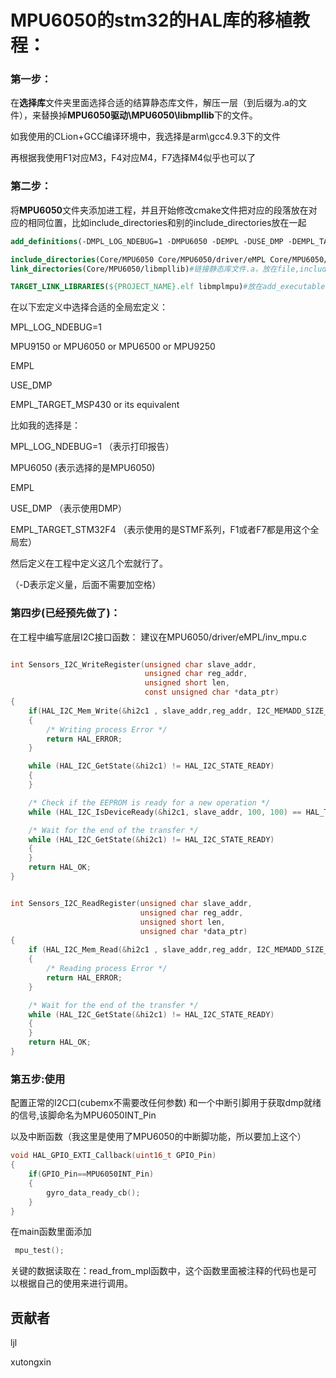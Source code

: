 # MPU6050的stm32的HAL库的移植教程：



### 第一步：

在**选择库**文件夹里面选择合适的结算静态库文件，解压一层（到后缀为.a的文件），来替换掉**MPU6050驱动\MPU6050\libmpllib**下的文件。

如我使用的CLion+GCC编译环境中，我选择是arm\gcc4.9.3下的文件

再根据我使用F1对应M3，F4对应M4，F7选择M4似乎也可以了

### 第二步：

将**MPU6050**文件夹添加进工程，并且开始修改cmake文件把对应的段落放在对应的相同位置，比如include_directories和别的include_directories放在一起

```cmake
add_definitions(-DMPL_LOG_NDEBUG=1 -DMPU6050 -DEMPL -DUSE_DMP -DEMPL_TARGET_STM32F4)#定义全局宏变量，按照下面的说明修改

include_directories(Core/MPU6050 Core/MPU6050/driver/eMPL Core/MPU6050/driver/include Core/MPU6050/driver/stm32L Core/MPU6050/mllite Core/MPU6050/eMPL-hal Core/MPU6050/mpl)#导入相对应的目录否则会include错误
link_directories(Core/MPU6050/libmpllib)#链接静态库文件.a，放在file,include_directories下

TARGET_LINK_LIBRARIES(${PROJECT_NAME}.elf libmplmpu)#放在add_executable后
```

在以下宏定义中选择合适的全局宏定义：

MPL_LOG_NDEBUG=1

MPU9150 or MPU6050 or MPU6500 or MPU9250

EMPL

USE_DMP

EMPL_TARGET_MSP430 or its equivalent 



比如我的选择是：

MPL_LOG_NDEBUG=1 （表示打印报告）

MPU6050                         (表示选择的是MPU6050)

EMPL                              

USE_DMP						（表示使用DMP）

EMPL_TARGET_STM32F4  （表示使用的是STMF系列，F1或者F7都是用这个全局宏）

然后定义在工程中定义这几个宏就行了。

（-D表示定义量，后面不需要加空格）

### 第四步(已经预先做了)：

在工程中编写底层I2C接口函数：
建议在MPU6050/driver/eMPL/inv_mpu.c
~~~ c

int Sensors_I2C_WriteRegister(unsigned char slave_addr,
                              unsigned char reg_addr,
                              unsigned short len,
                              const unsigned char *data_ptr)
{
    if(HAL_I2C_Mem_Write(&hi2c1 , slave_addr,reg_addr, I2C_MEMADD_SIZE_8BIT, (uint8_t *)data_ptr,len,1000)!= HAL_OK)
    {
        /* Writing process Error */
        return HAL_ERROR;
    }

    while (HAL_I2C_GetState(&hi2c1) != HAL_I2C_STATE_READY)
    {
    }

    /* Check if the EEPROM is ready for a new operation */
    while (HAL_I2C_IsDeviceReady(&hi2c1, slave_addr, 100, 100) == HAL_TIMEOUT);

    /* Wait for the end of the transfer */
    while (HAL_I2C_GetState(&hi2c1) != HAL_I2C_STATE_READY)
    {
    }
    return HAL_OK;
}


int Sensors_I2C_ReadRegister(unsigned char slave_addr,
                             unsigned char reg_addr,
                             unsigned short len,
                             unsigned char *data_ptr)
{
    if (HAL_I2C_Mem_Read(&hi2c1 , slave_addr,reg_addr, I2C_MEMADD_SIZE_8BIT, (uint8_t *)data_ptr,len,1000) != HAL_OK)
    {
        /* Reading process Error */
        return HAL_ERROR;
    }

    /* Wait for the end of the transfer */
    while (HAL_I2C_GetState(&hi2c1) != HAL_I2C_STATE_READY)
    {
    }
    return HAL_OK;
}
~~~

### 第五步:使用
配置正常的I2C口(cubemx不需要改任何参数)
和一个中断引脚用于获取dmp就绪的信号,该脚命名为MPU6050INT_Pin

以及中断函数（我这里是使用了MPU6050的中断脚功能，所以要加上这个）

~~~c
void HAL_GPIO_EXTI_Callback(uint16_t GPIO_Pin)
{
    if(GPIO_Pin==MPU6050INT_Pin)
    {
        gyro_data_ready_cb();
    }
}
~~~



在main函数里面添加

~~~c
 mpu_test();
~~~



关键的数据读取在：read_from_mpl函数中，这个函数里面被注释的代码也是可以根据自己的使用来进行调用。

## 贡献者

ljl

xutongxin

